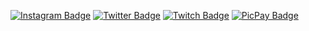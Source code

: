 [![Instagram Badge](https://img.shields.io/badge/-instagram-c14438?style=flat-square&logo=instagram&logoColor=white&link=https://www.instagram.com/acaciolima12/)](https://www.instagram.com/acaciolima12/)
[![Twitter Badge](https://img.shields.io/badge/-Telegram-1ca0f1?style=flat-square&labelColor=1ca0f1&logo=telegram&logoColor=white&link=https://t.me/caioagiani/)](https://t.me/caioagiani/)
[![Twitch Badge](https://img.shields.io/badge/-Telegram-1ca0f1?style=flat-square&labelColor=1ca0f1&logo=telegram&logoColor=white&link=https://t.me/caioagiani/)](https://t.me/caioagiani/)
[![PicPay Badge](https://img.shields.io/badge/-Telegram-1ca0f1?style=flat-square&labelColor=1ca0f1&logo=telegram&logoColor=white&link=https://t.me/caioagiani/)](https://app.picpay.com/user/limazia)
